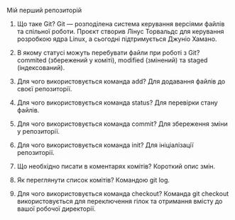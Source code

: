 Мій перший репозиторій

1. Що таке Git?
Git — розподілена система керування версіями файлів та спільної роботи. Проєкт створив Лінус Торвальдс для керування розробкою ядра Linux, а сьогодні підтримується Джуніо Хамано.

2. В якому статусі можуть перебувати файли при роботі з Git?
commited (збережений у коміті), modified (змінений) та staged (індексований).

3. Для чого використовується команда add?
Для додавання файлів до своєї репозиторії.

4. Для чого використовується команда status?
Для перевірки стану файлів.

5. Для чого використовується команда commit?
Для збереження зміни у репозиторії.

6. Для чого використовується команда init?
Для ініціалізації репозиторії.

7. Що необхідно писати в коментарях комітів?
Короткий опис змін.

8. Як переглянути список комітів?
Командою git log.

9. Для чого використовується команда checkout?
Команда git checkout використовується для переключення гілок та отримання вмісту до вашої робочої директорії.
